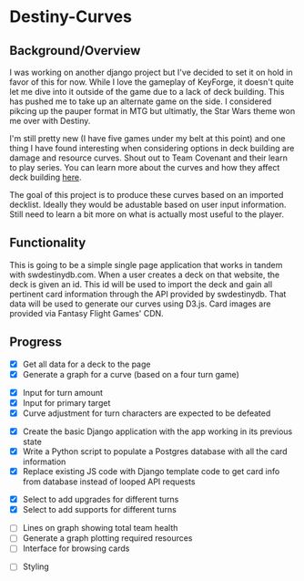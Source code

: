 # Destiny-Curves

## Background/Overview
I was working on another django project but I've decided to set it on hold in favor of this for now. While I love the gameplay of KeyForge, it doesn't quite let me dive into it outside of the game due to a lack of deck building. This has pushed me to take up an alternate game on the side. I considered pikcing up the pauper format in MTG but ultimatly, the Star Wars theme won me over with Destiny.

I'm still pretty new (I have five games under my belt at this point) and one thing I have found interesting when considering options in deck building are damage and resource curves. Shout out to Team Covenant and their learn to play series. You can learn more about the curves and how they affect deck building [here](https://www.youtube.com/watch?v=u2UXHAMUfFY&list=PLmHifZPFC_JtcmsxaciHHf8FEonoV6KOL&index=6). 

The goal of this project is to produce these curves based on an imported decklist. Ideally they would be adustable based on user input information. Still need to learn a bit more on what is actually most useful to the player.

## Functionality

This is going to be a simple single page application that works in tandem with swdestinydb.com. When a user creates a deck on that website, the deck is given an id. This id will be used to import the deck and gain all pertinent card information through the API provided by swdestinydb. That data will be used to generate our curves using D3.js. Card images are provided via Fantasy Flight Games' CDN.

## Progress

- [x] Get all data for a deck to the page
- [x] Generate a graph for a curve (based on a four turn game)

* [x] Input for turn amount
* [x] Input for primary target
* [x] Curve adjustment for turn characters are expected to be defeated 

- [x] Create the basic Django application with the app working in its previous state
- [x] Write a Python script to populate a Postgres database with all the card information
- [x] Replace existing JS code with Django template code to get card info from database instead of looped API requests

* [X] Select to add upgrades for different turns
* [X] Select to add supports for different turns

- [ ] Lines on graph showing total team health
- [ ] Generate a graph plotting required resources 
- [ ] Interface for browsing cards

* [ ] Styling


